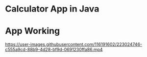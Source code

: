 # Calculator App in Java

# App Working



https://user-images.githubusercontent.com/116191602/223024746-c555a9cd-88b9-4d28-bf9d-0691230ffa86.mp4



